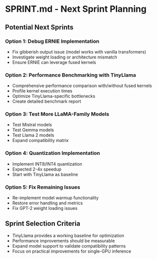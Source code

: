 # SPRINT.md - Next Sprint Planning

## Potential Next Sprints

### Option 1: Debug ERNIE Implementation
- Fix gibberish output issue (model works with vanilla transformers)
- Investigate weight loading or architecture mismatch
- Ensure ERNIE can leverage fused kernels

### Option 2: Performance Benchmarking with TinyLlama
- Comprehensive performance comparison with/without fused kernels
- Profile kernel execution times
- Optimize TinyLlama-specific bottlenecks
- Create detailed benchmark report

### Option 3: Test More LLaMA-Family Models
- Test Mistral models
- Test Gemma models  
- Test Llama 2 models
- Expand compatibility matrix

### Option 4: Quantization Implementation
- Implement INT8/INT4 quantization
- Expected 2-4x speedup
- Start with TinyLlama as baseline

### Option 5: Fix Remaining Issues
- Re-implement model warmup functionality
- Restore error handling and metrics
- Fix GPT-2 weight loading issues

## Sprint Selection Criteria
- TinyLlama provides a working baseline for optimization
- Performance improvements should be measurable
- Expand model support to validate compatibility patterns
- Focus on practical improvements for single-GPU inference